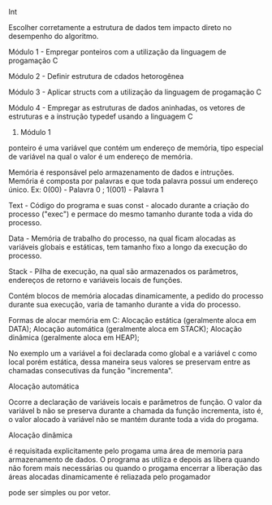 Int

Escolher corretamente a estrutura de dados tem impacto direto no desempenho do algoritmo.

Módulo 1 - 
Empregar ponteiros com a utilização da linguagem de progamação C

Módulo 2 -
Definir estrutura de cdados hetorogênea

Módulo 3 -
Aplicar structs com a utilização da linguagem de progamação C

Módulo 4 -
Empregar as estruturas de dados aninhadas, os vetores de estruturas e a instrução typedef usando a linguagem C


1. Módulo 1

ponteiro é uma variável que contém um endereço de memória, tipo especial de variável na qual o valor é um endereço de memória.

Memória é responsável pelo armazenamento de dados e intruções.
Memória é composta por palavras e que toda palavra possui um endereço único. Ex: 0(00) - Palavra 0 ; 1(001) - Palavra 1

Text - Código do programa e suas const - alocado durante a criação do processo ("exec") e permace do mesmo tamanho durante toda a vida do processo.

Data - Memória de trabalho do processo, na qual ficam alocadas as variáveis globais e estáticas, tem tamanho fixo a longo da execução do processo.

Stack - Pilha de execução, na qual são armazenados os parâmetros, endereços de retorno e variáveis locais de funções.

Contém blocos de memória alocadas dinamicamente, a pedido do processo durante sua execução, varia de tamanho durante a vida do processo.

Formas de alocar memória em C:
Alocação estática (geralmente aloca em DATA);
Alocação automática (geralmente aloca em STACK);
Alocação dinâmica (geralmente aloca em HEAP);

No exemplo um a variável a foi declarada como global e a variável c como local porém estática, dessa maneira seus valores se preservam entre as chamadas consecutivas da função "incrementa".

 Alocação automática

 Ocorre a declaração de variáveis locais e parâmetros de função.
 O valor da variável b não se preserva durante a chamada da função incrementa, isto é, o valor alocado à variável não se mantém durante toda a vida do progama.

 Alocação dinâmica

 é requisitada explicitamente pelo progama uma área de memoria para armazenamento de dados.
O programa as utiliza e depois as libera quando não forem mais necessárias ou quando o progama encerrar a liberação das áreas alocadas dinamicamente é reliazada pelo progamador

pode ser simples ou por vetor.
